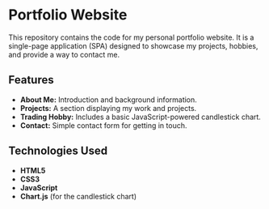 # Portfolio Website

This repository contains the code for my personal portfolio website. It is a single-page application (SPA) designed to showcase my projects, hobbies, and provide a way to contact me.

## Features

- **About Me:** Introduction and background information.
- **Projects:** A section displaying my work and projects.
- **Trading Hobby:** Includes a basic JavaScript-powered candlestick chart.
- **Contact:** Simple contact form for getting in touch.

## Technologies Used

- **HTML5**
- **CSS3**
- **JavaScript**
- **Chart.js** (for the candlestick chart)